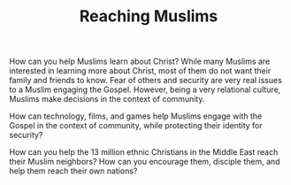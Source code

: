 ﻿---
title: Reaching Muslims
intro: How can you help enable a relational dialog about the Gospel with the 2 Billion Muslims globally?


champions:
- name:
    Leadership Network
  logo:
    leadnet-logo.jpg
- name:
    Austin Christian Technologists and Entrepreneurs
  logo:
    austin-christian-entrepreneurs.jpg
---
How can you help Muslims learn about Christ? While many Muslims are interested in learning more about Christ, most of them do not want their family and friends to know. Fear of others and security are very real issues to a Muslim engaging the Gospel. However, being a very relational culture, Muslims make decisions in the context of community.

How can technology, films, and games help Muslims engage with the Gospel in the context of community, while protecting their identity for security?

How can you help the 13 million ethnic Christians in the Middle East reach their Muslim neighbors? How can you encourage them, disciple them, and help them reach their own nations?
